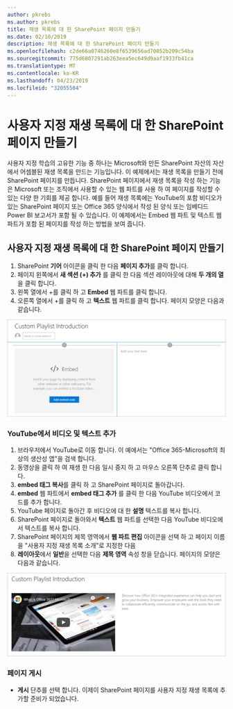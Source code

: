 ```yaml
---
author: pkrebs
ms.author: pkrebs
title: 재생 목록에 대 한 SharePoint 페이지 만들기
ms.date: 02/10/2019
description: 재생 목록에 대 한 SharePoint 페이지 만들기
ms.openlocfilehash: c2de66a0746260e8f6539656ad70052b209c54ba
ms.sourcegitcommit: 775d6807291ab263eea5ec649d9aaf1933fb41ca
ms.translationtype: MT
ms.contentlocale: ko-KR
ms.lasthandoff: 04/23/2019
ms.locfileid: "32055504"
---
```

# <a name="create-sharepoint-pages-for-custom-playlists"></a>사용자 지정 재생 목록에 대 한 SharePoint 페이지 만들기

사용자 지정 학습의 고유한 기능 중 하나는 Microsoft와 만든 SharePoint 자산의 자산에서 어셈블된 재생 목록을 만드는 기능입니다. 이 예제에서는 재생 목록을 만들기 전에 SharePoint 페이지를 만듭니다. SharePoint 페이지에서 재생 목록을 작성 하는 기능은 Microsoft 또는 조직에서 사용할 수 있는 웹 파트를 사용 하 여 페이지를 작성할 수 있는 다양 한 기회를 제공 합니다. 예를 들어 재생 목록에는 YouTube의 포함 비디오가 있는 SharePoint 페이지 또는 Office 365 양식에서 작성 된 양식 또는 임베디드 Power BI 보고서가 포함 될 수 있습니다. 이 예제에서는 Embed 웹 파트 및 텍스트 웹 파트가 포함 된 페이지를 작성 하는 방법을 보여 줍니다.  

## <a name="create-a-sharepoint-page-for-a-custom-playlist"></a>사용자 지정 재생 목록에 대 한 SharePoint 페이지 만들기

1. SharePoint **기어** 아이콘을 클릭 한 다음 **페이지 추가**를 클릭 합니다.
2. 페이지 왼쪽에서 **새 섹션 (+) 추가** 를 클릭 한 다음 섹션 레이아웃에 대해 **두 개의 열** 을 클릭 합니다.
3. 왼쪽 열에서 +를 클릭 하 고 **Embed** 웹 파트를 클릭 합니다. 
4. 오른쪽 열에서 +를 클릭 하 고 **텍스트** 웹 파트를 클릭 합니다. 페이지 모양은 다음과 같습니다.

![cg-pagenewstart-.png](media/cg-pagenewstart.png)

### <a name="add-a-video-and-text-from-youtube"></a>YouTube에서 비디오 및 텍스트 추가

1. 브라우저에서 YouTube로 이동 합니다. 이 예에서는 "Office 365-Microsoft의 최상의 생산성 앱"을 검색 합니다.
2. 동영상을 클릭 하 여 재생 한 다음 일시 중지 하 고 마우스 오른쪽 단추로 클릭 합니다. 
3. **embed 태그 복사**를 클릭 하 고 SharePoint 페이지로 돌아갑니다. 
4. **embed** 웹 파트에서 **embed 태그 추가** 를 클릭 한 다음 YouTube 비디오에서 코드를 추가 합니다.
5. YouTube 페이지로 돌아간 후 비디오에 대 한 **설명** 텍스트를 복사 합니다. 
6. SharePoint 페이지로 돌아와서 **텍스트** 웹 파트를 선택한 다음 YouTube 비디오에서 텍스트를 복사 합니다.
7. SharePoint 페이지의 제목 영역에서 **웹 파트 편집** 아이콘을 선택 하 고 페이지 이름을 "사용자 지정 재생 목록 소개"로 지정한 다음 
8. **레이아웃**에서 **일반**을 선택한 다음 **제목 영역** 속성 창을 닫습니다. 페이지의 모양은 다음과 같습니다. 

![cg-pagenewfinish-.png](media/cg-pagenewfinish.png)

### <a name="publish-the-page"></a>페이지 게시

- **게시** 단추를 선택 합니다. 이제이 SharePoint 페이지를 사용자 지정 재생 목록에 추가할 준비가 되었습니다. 
